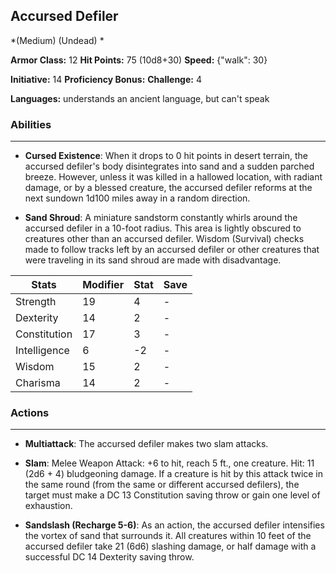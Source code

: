 ## Accursed Defiler
*(Medium) (Undead) *

**Armor Class:** 12
**Hit Points:** 75 (10d8+30)
**Speed:** {"walk": 30}

**Initiative:** 14
**Proficiency Bonus:**
**Challenge:** 4

**Languages:** understands an ancient language, but can't speak

### Abilities
 --- 
- **Cursed Existence**: When it drops to 0 hit points in desert terrain, the accursed defiler's body disintegrates into sand and a sudden parched breeze. However, unless it was killed in a hallowed location, with radiant damage, or by a blessed creature, the accursed defiler reforms at the next sundown 1d100 miles away in a random direction.

- **Sand Shroud**: A miniature sandstorm constantly whirls around the accursed defiler in a 10-foot radius. This area is lightly obscured to creatures other than an accursed defiler. Wisdom (Survival) checks made to follow tracks left by an accursed defiler or other creatures that were traveling in its sand shroud are made with disadvantage.



| Stats | Modifier | Stat | Save
| ---- | ---- | ---- | ---- |
| Strength | 19 | 4 | - |
| Dexterity | 14 | 2 | - |
| Constitution | 17 | 3 | - |
| Intelligence | 6 | -2 | - |
| Wisdom | 15 | 2 | - |
| Charisma | 14 | 2 | - |

### Actions
 --- 
- **Multiattack**: The accursed defiler makes two slam attacks.

- **Slam**: Melee Weapon Attack: +6 to hit, reach 5 ft., one creature. Hit: 11 (2d6 + 4) bludgeoning damage. If a creature is hit by this attack twice in the same round (from the same or different accursed defilers), the target must make a DC 13 Constitution saving throw or gain one level of exhaustion.

- **Sandslash (Recharge 5-6)**: As an action, the accursed defiler intensifies the vortex of sand that surrounds it. All creatures within 10 feet of the accursed defiler take 21 (6d6) slashing damage, or half damage with a successful DC 14 Dexterity saving throw.

